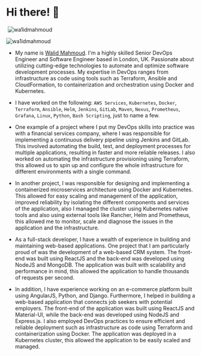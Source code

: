 # Hi there! 👋

<p>&nbsp;<img align="center" src="https://github-readme-stats.vercel.app/api?username=wa1idmahmoud&show_icons=true&locale=en" alt="wa1idmahmoud" /></p> <p><img align="center" src="https://github-readme-stats.vercel.app/api/top-langs?username=Wa1idmahmoud&show_icons=true&locale=en&layout=compact" alt="wa1idmahmoud" /></p>

- My name is  [Walid Mahmoud](https://www.linkedin.com/in/walidmahmoud1/). I'm a highly skilled Senior DevOps Engineer and Software Engineer based in London, UK. Passionate about utilizing cutting-edge technologies to automate and optimize software development processes. My expertise in DevOps ranges from infrastructure as code using tools such as Terraform, Ansible and CloudFormation, to containerization and orchestration using Docker and Kubernetes.

- I have worked on the following: `AWS Services`, `Kubernetes`, `Docker`, `Terraform`, `Ansible`, `Helm`, `Jenkins`, `GitLab`, `Maven`, `Nexus`, `Prometheus`, `Grafana`, `Linux`, `Python`, `Bash Scripting`, just to name a few.

- One example of a project where I put my DevOps skills into practice was with a financial services company, where I was responsible for implementing a continuous delivery pipeline using Jenkins and GitLab. This involved automating the build, test, and deployment processes for multiple applications, resulting in faster and more reliable releases. I also worked on automating the infrastructure provisioning using Terraform, this allowed us to spin up and configure the whole infrastructure for different environments with a single command.

- In another project, I was responsible for designing and implementing a containerized microservices architecture using Docker and Kubernetes. This allowed for easy scaling and management of the application, improved reliability by isolating the different components and services of the application, also I managed the cluster using Kubernetes native tools and also using external tools like Rancher, Helm and Prometheus, this allowed me to monitor, scale and diagnose the issues in the application and the infrastructure.

- As a full-stack developer, I have a wealth of experience in building and maintaining web-based applications. One project that I am particularly proud of was the development of a web-based CRM system. The front-end was built using ReactJS and the back-end was developed using NodeJS and MongoDB. The application was built with scalability and performance in mind, this allowed the application to handle thousands of requests per second.

- In addition, I have experience working on an e-commerce platform built using AngularJS, Python, and Django. Furthermore, I helped in building a web-based application that connects job seekers with potential employers. The front-end of the application was built using ReactJS and Material-UI, while the back-end was developed using NodeJS and Express.js. I also employed DevOps practices to ensure efficient and reliable deployment such as infrastructure as code using Terraform and containerization using Docker. The application was deployed in a Kubernetes cluster, this allowed the application to be easily scaled and managed.
